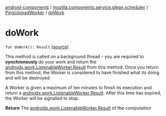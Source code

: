 [android-components](../../index.md) / [mozilla.components.service.glean.scheduler](../index.md) / [PingUploadWorker](index.md) / [doWork](./do-work.md)

# doWork

`fun doWork(): Result` [(source)](https://github.com/mozilla-mobile/android-components/blob/master/components/service/glean/src/main/java/mozilla/components/service/glean/scheduler/PingUploadWorker.kt#L86)

This method is called on a background thread - you are required to **synchronously** do your
work and return the [androidx.work.ListenableWorker.Result](#) from this method.  Once you
return from this method, the Worker is considered to have finished what its doing and will be
destroyed.

A Worker is given a maximum of ten minutes to finish its execution and return a
[androidx.work.ListenableWorker.Result](#).  After this time has expired, the Worker will
be signalled to stop.

**Return**
The [androidx.work.ListenableWorker.Result](#) of the computation

